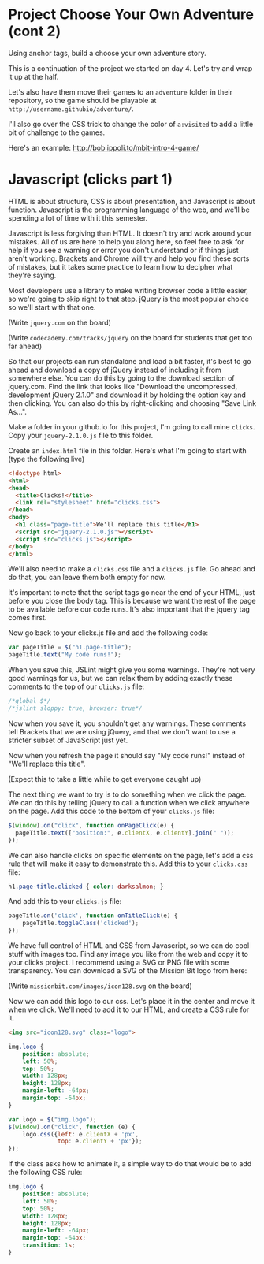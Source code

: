 # Project Choose Your Own Adventure (cont 2)

Using anchor tags, build a choose your own adventure story.

This is a continuation of the project we started on day 4.
Let's try and wrap it up at the half.

Let's also have them move their games to an `adventure` folder
in their repository, so the game should be playable at
`http://username.githubio/adventure/`.

I'll also go over the CSS trick to change the color of
`a:visited` to add a little bit of challenge to the games.

Here's an example:
http://bob.ippoli.to/mbit-intro-4-game/

# Javascript (clicks part 1)

HTML is about structure, CSS is about presentation, and Javascript is
about function. Javascript is the programming language of the web, and
we'll be spending a lot of time with it this semester.

Javascript is less forgiving than HTML. It doesn't try and work around
your mistakes. All of us are here to help you along here, so
feel free to ask for help if you see a warning or error you don't
understand or if things just aren't working. Brackets and Chrome will 
try and help you find these sorts of mistakes, but it takes some practice
to learn how to decipher what they're saying.

Most developers use a library to make writing browser code a little
easier, so we're going to skip right to that step. jQuery is the most
popular choice so we'll start with that one.

(Write `jquery.com` on the board)

(Write `codecademy.com/tracks/jquery` on the board for students that
get too far ahead)

So that our projects can run standalone and load a bit faster, it's
best to go ahead and download a copy of jQuery instead of including
it from somewhere else. You can do this by going to the download
section of jquery.com. Find the link that looks like
"Download the uncompressed, development jQuery 2.1.0" and download
it by holding the option key and then clicking. You can also do this
by right-clicking and choosing "Save Link As&hellip;".

Make a folder in your github.io for this project, I'm going to call
mine `clicks`. Copy your `jquery-2.1.0.js` file to this folder.

Create an `index.html` file in this folder. Here's what I'm going
to start with (type the following live)

```html
<!doctype html>
<html>
<head>
  <title>Clicks!</title>
  <link rel="stylesheet" href="clicks.css">
</head>
<body>
  <h1 class="page-title">We'll replace this title</h1>
  <script src="jquery-2.1.0.js"></script>
  <script src="clicks.js"></script>
</body>
</html>
```

We'll also need to make a `clicks.css` file and a `clicks.js` file.
Go ahead and do that, you can leave them both empty for now.

It's important to note that the script tags go near the end of your
HTML, just before you close the body tag. This is because we want
the rest of the page to be available before our code runs. It's
also important that the jquery tag comes first.

Now go back to your clicks.js file and add the following code:
```javascript
var pageTitle = $("h1.page-title");
pageTitle.text("My code runs!");
```

When you save this, JSLint might give you some warnings. They're
not very good warnings for us, but we can relax them by adding
exactly these comments to the top of our `clicks.js` file:
```javascript
/*global $*/
/*jslint sloppy: true, browser: true*/
```

Now when you save it, you shouldn't get any warnings. These comments
tell Brackets that we are using jQuery, and that we don't want to
use a stricter subset of JavaScript just yet.

Now when you refresh the page it should say "My code runs!"
instead of "We'll replace this title".

(Expect this to take a little while to get everyone caught up)

The next thing we want to try is to do something when we click the
page. We can do this by telling jQuery to call a function when
we click anywhere on the page. Add this code to the bottom of
your `clicks.js` file:

```javascript
$(window).on("click", function onPageClick(e) {
  pageTitle.text(["position:", e.clientX, e.clientY].join(" "));
});
```

We can also handle clicks on specific elements on the page, let's add
a css rule that will make it easy to demonstrate this. Add this to
your `clicks.css` file:

```css
h1.page-title.clicked { color: darksalmon; }
```

And add this to your `clicks.js` file:

```javascript
pageTitle.on('click', function onTitleClick(e) {
    pageTitle.toggleClass('clicked');
});
```

We have full control of HTML and CSS from Javascript, so we can do
cool stuff with images too. Find any image you like from the web and
copy it to your clicks project. I recommend using a SVG or PNG file
with some transparency. You can download a SVG of the Mission Bit logo
from here:

(Write `missionbit.com/images/icon128.svg` on the board)

Now we can add this logo to our css. Let's place it in the center and
move it when we click. We'll need to add it to our HTML, and create a
CSS rule for it.

```html
<img src="icon128.svg" class="logo">
```

```css
img.logo {
    position: absolute;
    left: 50%;
    top: 50%;
    width: 128px;
    height: 128px;
    margin-left: -64px;
    margin-top: -64px;
}
```

```javascript
var logo = $("img.logo");
$(window).on("click", function (e) {
    logo.css({left: e.clientX + 'px',
              top: e.clientY + 'px'});
});
```

If the class asks how to animate it, a simple way to do that would be
to add the following CSS rule:

```css
img.logo {
    position: absolute;
    left: 50%;
    top: 50%;
    width: 128px;
    height: 128px;
    margin-left: -64px;
    margin-top: -64px;
    transition: 1s;
}
```
